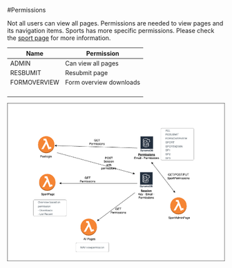 #Permissions

Not all users can view all pages. Permissions are needed to view pages and its navigation items.
Sports has more specific permissions. Please check the [sport page](./sport.readme) for more information.

|   Name  	|  Permission  	|
|---	|---	|
| ADMIN  	|   Can view all pages	|
| RESBUMIT	|   Resubmit page	|
| FORMOVERVIEW 	| Form overview downloads   	|
|   	|   	|
|   	|   	|
|   	|   	|
|   	|   	|

![Permissions with sports](./sport.png "Permission with sport")